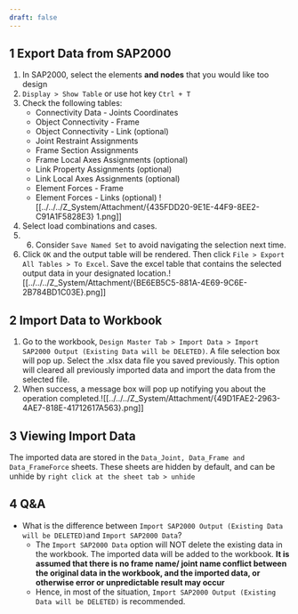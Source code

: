 ```yaml
---
draft: false
---
```

## 1	Export Data from SAP2000
1. In SAP2000, select the elements **and nodes** that you would like too design
2. `Display > Show Table` or use hot key `Ctrl + T` 
3. Check the following tables:
	- Connectivity Data - Joints Coordinates
	- Object Connectivity - Frame
	- Object Connectivity - Link (optional)
	- Joint Restraint Assignments
	- Frame Section Assignments
	- Frame Local Axes Assignments (optional)
	- Link Property Assignments (optional)
	- Link Local Axes Assignments (optional)
	- Element Forces - Frame
	- Element Forces - Links (optional)
	![[../../../Z_System/Attachment/{435FDD20-9E1E-44F9-8EE2-C91A1F5828E3} 1.png]]
4. Select load combinations and cases.
5. 6. Consider `Save Named Set` to avoid navigating the selection next time. 
6. Click `OK` and the output table will be rendered. Then click `File > Export All Tables > To Excel`. Save the excel table that contains the selected output data in your designated location.![[../../../Z_System/Attachment/{BE6EB5C5-881A-4E69-9C6E-2B784BD1C03E}.png]]
## 2	Import Data to Workbook
1. Go to the workbook, `Design Master Tab > Import Data > Import SAP2000 Output (Existing Data will be DELETED)`. A file selection box will pop up. Select the .xlsx data file you saved previously. This option will cleared all previously imported data and import the data from the selected file. 
2. When success, a message box will pop up notifying you about the operation completed.![[../../../Z_System/Attachment/{49D1FAE2-2963-4AE7-818E-41712617A563}.png]]
## 3	Viewing Import Data
The imported data are stored in the `Data_Joint, Data_Frame and Data_FrameForce` sheets. These sheets are hidden by default, and can be unhide by `right click at the sheet tab > unhide`
## 4	Q&A
-  What is the difference between `Import SAP2000 Output (Existing Data will be DELETED)`and `Import SAP2000 Data`?
	- The `Import SAP2000 Data` option will NOT delete the existing data in the workbook. The imported data will be added to the workbook. **It is assumed that there is no frame name/ joint name conflict between the original data in the workbook, and the imported data, or otherwise error or unpredictable result may occur**
	- Hence, in most of the situation, `Import SAP2000 Output (Existing Data will be DELETED)` is recommended.

